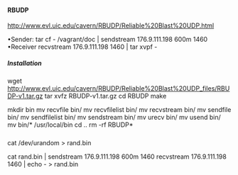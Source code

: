 #### RBUDP
http://www.evl.uic.edu/cavern/RBUDP/Reliable%20Blast%20UDP.html




•Sender:
  tar cf - /vagrant/doc | sendstream 176.9.111.198 600m 1460
•Receiver
  recvstream 176.9.111.198 1460 | tar xvpf -


##### Installation
wget http://www.evl.uic.edu/cavern/RBUDP/Reliable%20Blast%20UDP_files/RBUDP-v1.tar.gz
tar xvfz RBUDP-v1.tar.gz
cd RBUDP
make


mkdir bin
mv recvfile bin/
mv recvfilelist bin/
mv recvstream bin/
mv sendfile bin/
mv sendfilelist bin/
mv sendstream bin/
mv urecv bin/
mv usend bin/
mv bin/* /usr/local/bin
cd ..
rm -rf RBUDP*


#####
cat /dev/urandom > rand.bin


cat rand.bin | sendstream 176.9.111.198 600m 1460
recvstream 176.9.111.198 1460 | echo - > rand.bin